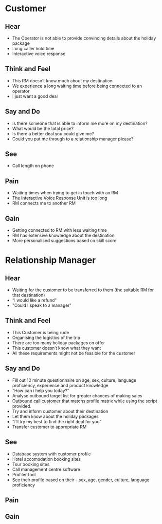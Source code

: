 # Customer
## Hear
* The Operator is not able to provide convincing details about the holiday package
* Long caller hold time
* Interactive voice response 
## Think and Feel
* This RM doesn’t know much about my destination
* We experience a long waiting time before being connected to an operator
* I just want a good deal
## Say and Do
* Is there someone that is able to inform me more on my destination?
* What would be the total price?
* Is there a better deal you could give me?
* Could you put me through to a relationship manager please? 
## See
* Call length on phone
## Pain
* Waiting times when trying to get in touch with an RM
* The Interactive Voice Response Unit is too long
* RM connects me to another RM
## Gain
* Getting connected to RM with less waiting time
* RM has extensive knowledge about the destination
* More personalised suggestions based on skill score
# Relationship Manager
## Hear
* Waiting for the customer to be transferred to them (the suitable RM for that destination)
* “I would like a refund”
* "Could I speak to a manager"
## Think and Feel
* This Customer is being rude
* Organising the logistics of the trip
* There are too many holiday packages on offer
* This customer doesn’t know what they want
* All these requirements might not be feasible for the customer
## Say and Do
* Fill out 10 minute questionnaire on age, sex, culture, language proficiency, experience and product knowledge  
* “How can i help you today?”
* Analyse outbound target list for greater chances of making sales
* Outbound call customer that matchs profile matrix while using the script provided.
* Try and inform customer about their destination
* Let them know about the holiday packages 
* “I’ll try my best to find the right deal for you”
* Transfer customer to appropriate RM
## See
* Database system with customer profile
* Hotel accomodation booking sites
* Tour booking sites
* Call management centre  software
* Profiler tool
* See their profile based on their - sex, age, gender, culture, language proficiency
## Pain
## Gain

